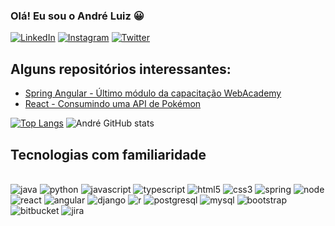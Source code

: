 
### Olá! Eu sou o André Luiz 😀


[![LinkedIn](https://img.shields.io/badge/LinkedIn-0077B5?style=for-the-badge&logo=linkedin&logoColor=white)](https://www.linkedin.com/in/andr%C3%A9-luiz-139a27134/)
[![Instagram](https://img.shields.io/badge/Instagram-E4405F?style=for-the-badge&logo=instagram&logoColor=white)](https://www.instagram.com/andreckoz/)
[![Twitter](https://img.shields.io/badge/Twitter-1DA1F2?style=for-the-badge&logo=twitter&logoColor=white)](https://twitter.com/andreckoz)

## Alguns repositórios interessantes:
- [Spring Angular - Último módulo da capacitação WebAcademy](https://github.com/andrecko/topicos-emergentes-webacademy)<br/>
- [React - Consumindo uma API de Pokémon](https://github.com/andrecko/pokedex)<br/>

[![Top Langs](https://github-readme-stats.vercel.app/api/top-langs/?username=andrecko&theme=radical)](https://github.com/anuraghazra/github-readme-stats)
![André GitHub stats](https://github-readme-stats.vercel.app/api?username=andrecko&show_icons=true&theme=radical)

## Tecnologias com familiaridade

<div style="display: inline_block"><br/>
    <img alt="java" src="https://img.shields.io/badge/Java-ED8B00?style=for-the-badge&logo=openjdk&logoColor=white">
    <img alt="python" src="https://img.shields.io/badge/Python-3776AB?style=for-the-badge&logo=python&logoColor=white">
    <img alt="javascript" src="https://img.shields.io/badge/JavaScript-F7DF1E?style=for-the-badge&logo=javascript&logoColor=black">
    <img alt="typescript" src="https://img.shields.io/badge/TypeScript-007ACC?style=for-the-badge&logo=typescript&logoColor=white">
    <img alt="html5" src="https://img.shields.io/badge/HTML5-E34F26?style=for-the-badge&logo=html5&logoColor=white">
    <img alt="css3" src="https://img.shields.io/badge/CSS3-1572B6?style=for-the-badge&logo=css3&logoColor=white">
    <img alt="spring" src="https://img.shields.io/badge/Spring-6DB33F?style=for-the-badge&logo=spring&logoColor=white">
    <img alt="node" src="https://img.shields.io/badge/Node.js-43853D?style=for-the-badge&logo=node.js&logoColor=white">
    <img alt="react" src="https://img.shields.io/badge/React-20232A?style=for-the-badge&logo=react&logoColor=61DAFB">
    <img alt="angular" src="https://img.shields.io/badge/Angular-DD0031?style=for-the-badge&logo=angular&logoColor=white">
    <img alt="django" src="https://img.shields.io/badge/Django-092E20?style=for-the-badge&logo=django&logoColor=white">
    <img alt="r" src="https://img.shields.io/badge/R-276DC3?style=for-the-badge&logo=r&logoColor=white">
    <img alt="postgresql" src="https://img.shields.io/badge/PostgreSQL-316192?style=for-the-badge&logo=postgresql&logoColor=white">
    <img alt="mysql" src="https://img.shields.io/badge/MySQL-005C84?style=for-the-badge&logo=mysql&logoColor=white">
    <img alt="bootstrap" src="https://img.shields.io/badge/Bootstrap-563D7C?style=for-the-badge&logo=bootstrap&logoColor=white">
    <img alt="bitbucket" src="https://img.shields.io/badge/Bitbucket-0747a6?style=for-the-badge&logo=bitbucket&logoColor=white">
    <img alt="jira" src="https://img.shields.io/badge/Jira-0052CC?style=for-the-badge&logo=Jira&logoColor=white">
</div>
